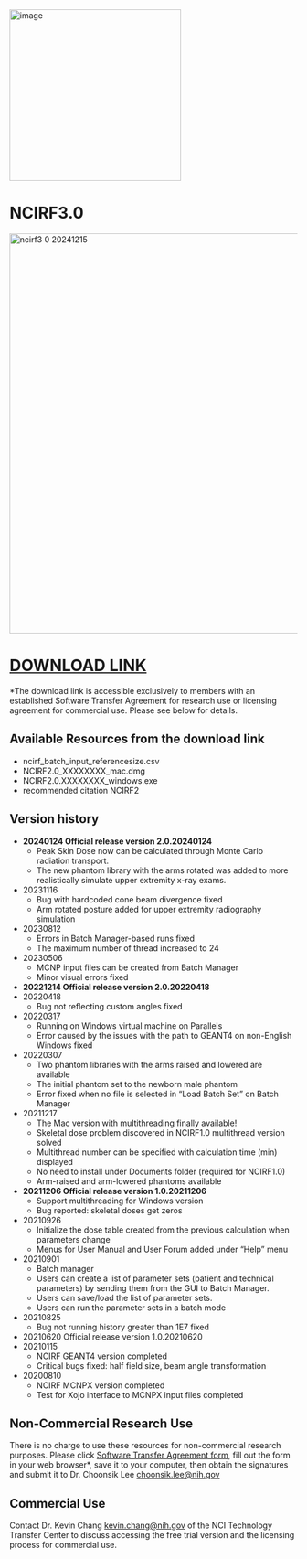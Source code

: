 <img width="300" alt="image" src="https://user-images.githubusercontent.com/22055904/233450972-15856234-7bf7-4035-9e56-cdd239c9d07d.png">

# NCIRF3.0

<img width="700" alt="ncirf3 0 20241215" src="https://github.com/user-attachments/assets/34477a43-8d3a-4338-ac36-72685cbbf7f7" />


# [DOWNLOAD LINK](https://nih-my.sharepoint.com/:f:/r/personal/leechoonsik_nih_gov/Documents/ncidoseshare/NCIRF?csf=1&web=1&e=BDRfxZ)
*The download link is accessible exclusively to members with an established Software Transfer Agreement for research use or licensing agreement for commercial use. Please see below for details.

## Available Resources from the download link
- ncirf_batch_input_referencesize.csv
- NCIRF2.0_XXXXXXXX_mac.dmg
- NCIRF2.0.XXXXXXXX_windows.exe
- recommended citation NCIRF2

## Version history
- **20240124 Official release version 2.0.20240124**  
  - Peak Skin Dose now can be calculated through Monte Carlo radiation transport.
  - The new phantom library with the arms rotated was added to more realistically simulate upper extremity x-ray exams.
- 20231116
  - Bug with hardcoded cone beam divergence fixed
  - Arm rotated posture added for upper extremity radiography simulation
- 20230812
  - Errors in Batch Manager-based runs fixed
  - The maximum number of thread increased to 24 
- 20230506
  - MCNP input files can be created from Batch Manager
  - Minor visual errors fixed
- **20221214 Official release version 2.0.20220418**
- 20220418
  - Bug not reflecting custom angles fixed
- 20220317
  - Running on Windows virtual machine on Parallels
  - Error caused by the issues with the path to GEANT4 on non-English Windows fixed
- 20220307
  - Two phantom libraries with the arms raised and lowered are available
  - The initial phantom set to the newborn male phantom
  - Error fixed when no file is selected in “Load Batch Set” on Batch Manager
- 20211217
  - The Mac version with multithreading finally available!
  - Skeletal dose problem discovered in NCIRF1.0 multithread version solved
  - Multithread number can be specified with calculation time (min) displayed
  - No need to install under Documents folder (required for NCIRF1.0)
  - Arm-raised and arm-lowered phantoms available
- **20211206 Official release version 1.0.20211206**
  - Support multithreading for Windows version
  - Bug reported: skeletal doses get zeros
- 20210926
  - Initialize the dose table created from the previous calculation when parameters change
  - Menus for User Manual and User Forum added under “Help” menu
- 20210901
  - Batch manager
  - Users can create a list of parameter sets (patient and technical parameters) by sending them from the GUI to Batch Manager.
  - Users can save/load the list of parameter sets.
  - Users can run the parameter sets in a batch mode
- 20210825
  - Bug not running history greater than 1E7 fixed
- 20210620 Official release version 1.0.20210620
- 20210115
  - NCIRF GEANT4 version completed
  - Critical bugs fixed: half field size, beam angle transformation
- 20200810
  - NCIRF MCNPX version completed
  - Test for Xojo interface to MCNPX input files completed 

## Non-Commercial Research Use

There is no charge to use these resources for non-commercial research purposes. Please click [Software Transfer Agreement form](https://dceg.cancer.gov/tools/radiation-dosimetry-tools/ncidose-software-transfer-agreement.pdf), fill out the form in your web browser*, save it to your computer, then obtain the signatures and submit it to Dr. Choonsik Lee choonsik.lee@nih.gov

## Commercial Use

Contact Dr. Kevin Chang kevin.chang@nih.gov of the NCI Technology Transfer Center to discuss accessing the free trial version and the licensing process for commercial use.
